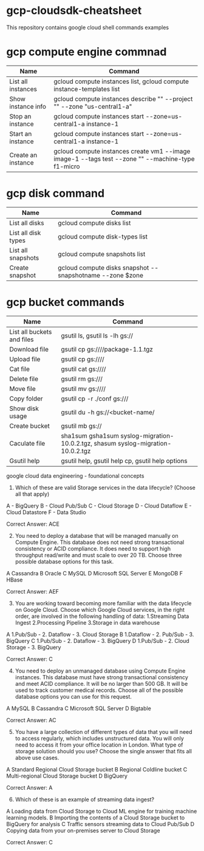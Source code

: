 # gcp-cloudsdk-cheatsheet
This repository contains google cloud shell commands examples

# gcp compute engine commnad 
| Name                | Command  | 
| ---                 | ---      | 
| List all instances  | gcloud compute instances list, gcloud compute instance-templates list | 
| Show instance info	| gcloud compute instances describe "<instance-name>" --project "<project-name>" --zone "us-central1-a" |
| Stop an instance	  | gcloud compute instances start --zone=us-central1-a instance-1 |
| Start an instance	  | gcloud compute instances start --zone=us-central1-a instance-1 |
| Create an instance	| gcloud compute instances create vm1 --image image-1 --tags test --zone "<zone>" --machine-type f1-micro |

# gcp disk command

| Name                | Command  | 
| ---                 | ---      | 
| List all disks	  | gcloud compute disks list |
| List all disk types |	gcloud compute disk-types list |
| List all snapshots  |	gcloud compute snapshots list |
| Create snapshot	  | gcloud compute disks snapshot <diskname> --snapshotname <name1> --zone $zone |

# gcp bucket commands 

| Name                | Command  | 
| ---                 | ---      |
| List all buckets and files | gsutil ls, gsutil ls -lh gs://<bucket-name> |
| Download file				 | gsutil cp gs://<bucket-name>/<dir-path>/package-1.1.tgz |
| Upload file	 			 | gsutil cp <filename> gs://<bucket-name>/<directory>/ |
| Cat file					 | gsutil cat gs://<bucket-name>/<filepath>/ |
| Delete file				 | gsutil rm gs://<bucket-name>/<filepath> |
| Move file	                 | gsutil mv <src-filepath> gs://<bucket-name>/<directory>/<dest-filepath> |
| Copy folder                | gsutil cp -r ./conf gs://<bucket-name>/ |
| Show disk usage            | gsutil du -h gs://<bucket-name/<directory> | 
| Create bucket         	 | gsutil mb gs://<bucket-name> |
| Caculate file              | sha1sum	gsha1sum syslog-migration-10.0.2.tgz, shasum syslog-migration-10.0.2.tgz |
| Gsutil help	             | gsutil help, gsutil help cp, gsutil help options |
  
  
  google cloud data engineering - foundational concepts 


1. Which of these are valid Storage services in the data lifecycle? (Choose all that apply)

A - BigQuery
B - Cloud Pub/Sub
C - Cloud Storage
D - Cloud Dataflow
E - Cloud Datastore
F - Data Studio

Correct Answer: ACE

2. You need to deploy a database that will be managed manually on Compute Engine. This database does not need strong transactional consistency or ACID compliance. It does need to support high throughput read/write and must scale to over 20 TB. Choose three possible database options for this task.

A Cassandra
B Oracle
C MySQL
D Microsoft SQL Server
E MongoDB
F HBase

Correct Answer: AEF


3. You are working toward becoming more familiar with the data lifecycle on Google Cloud. Choose which Google Cloud services, in the right order, are involved in the following handling of data:
1.Streaming Data Ingest
2.Processing Pipeline
3.Storage in data warehouse

A  1.Pub/Sub - 2. Dataflow - 3. Cloud Storage
B  1.Dataflow - 2. Pub/Sub - 3. BigQuery
C  1.Pub/Sub - 2. Dataflow - 3. BigQuery
D  1.Pub/Sub - 2. Cloud Storage - 3. BigQuery

Correct Answer: C 

4. You need to deploy an unmanaged database using Compute Engine instances. This database must have strong transactional consistency and meet ACID compliance. It will be no larger than 500 GB. It will be used to track customer medical records. Choose all of the possible database options you can use for this request.

A MySQL
B Cassandra
C Microsoft SQL Server
D Bigtable

Correct Answer: AC

5.  You have a large collection of different types of data that you will need to access regularly, which includes unstructured data. You will only need to access it from your office location in London. What type of storage solution should you use? Choose the single answer that fits all above use cases.

A Standard Regional Cloud Storage bucket
B Regional Coldline bucket
C Multi-regional Cloud Storage bucket
D BigQuery

Correct Answer: A 

6. Which of these is an example of streaming data ingest?

A Loading data from Cloud Storage to Cloud ML engine for training machine learning models.
B Importing the contents of a Cloud Storage bucket to BigQuery for analysis
C Traffic sensors streaming data to Cloud Pub/Sub
D Copying data from your on-premises server to Cloud Storage

Correct Answer: C
